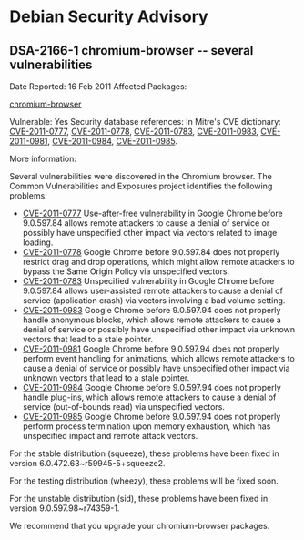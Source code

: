 
Debian Security Advisory
========================


DSA-2166-1 chromium-browser -- several vulnerabilities
------------------------------------------------------



Date Reported:
16 Feb 2011
Affected Packages:

[chromium-browser](https://packages.debian.org/src:chromium-browser)

Vulnerable:
Yes
Security database references:
In Mitre's CVE dictionary: [CVE-2011-0777](https://security-tracker.debian.org/tracker/CVE-2011-0777), [CVE-2011-0778](https://security-tracker.debian.org/tracker/CVE-2011-0778), [CVE-2011-0783](https://security-tracker.debian.org/tracker/CVE-2011-0783), [CVE-2011-0983](https://security-tracker.debian.org/tracker/CVE-2011-0983), [CVE-2011-0981](https://security-tracker.debian.org/tracker/CVE-2011-0981), [CVE-2011-0984](https://security-tracker.debian.org/tracker/CVE-2011-0984), [CVE-2011-0985](https://security-tracker.debian.org/tracker/CVE-2011-0985).  

More information:

Several vulnerabilities were discovered in the Chromium browser.
The Common Vulnerabilities and Exposures project identifies the
following problems:


* [CVE-2011-0777](https://security-tracker.debian.org/tracker/CVE-2011-0777)
Use-after-free vulnerability in Google Chrome before 9.0.597.84 allows remote
 attackers to cause a denial of service or possibly have unspecified other
 impact via vectors related to image loading.
* [CVE-2011-0778](https://security-tracker.debian.org/tracker/CVE-2011-0778)
Google Chrome before 9.0.597.84 does not properly restrict drag and drop
 operations, which might allow remote attackers to bypass the Same Origin
 Policy via unspecified vectors.
* [CVE-2011-0783](https://security-tracker.debian.org/tracker/CVE-2011-0783)
Unspecified vulnerability in Google Chrome before 9.0.597.84 allows
 user-assisted remote attackers to cause a denial of service
 (application crash) via vectors involving a bad volume setting.
* [CVE-2011-0983](https://security-tracker.debian.org/tracker/CVE-2011-0983)
Google Chrome before 9.0.597.94 does not properly handle anonymous blocks,
 which allows remote attackers to cause a denial of service or possibly have
 unspecified other impact via unknown vectors that lead to a stale pointer.
* [CVE-2011-0981](https://security-tracker.debian.org/tracker/CVE-2011-0981)
Google Chrome before 9.0.597.94 does not properly perform event handling for
 animations, which allows remote attackers to cause a denial of service or
 possibly have unspecified other impact via unknown vectors that lead to a
 stale pointer.
* [CVE-2011-0984](https://security-tracker.debian.org/tracker/CVE-2011-0984)
Google Chrome before 9.0.597.94 does not properly handle plug-ins, which
 allows remote attackers to cause a denial of service (out-of-bounds read)
 via unspecified vectors.
* [CVE-2011-0985](https://security-tracker.debian.org/tracker/CVE-2011-0985)
Google Chrome before 9.0.597.94 does not properly perform process termination
 upon memory exhaustion, which has unspecified impact and remote attack vectors.


For the stable distribution (squeeze), these problems have been fixed
in version 6.0.472.63~r59945-5+squeeze2.


For the testing distribution (wheezy), these problems will be fixed soon.


For the unstable distribution (sid), these problems have been fixed
in version 9.0.597.98~r74359-1.


We recommend that you upgrade your chromium-browser packages.





